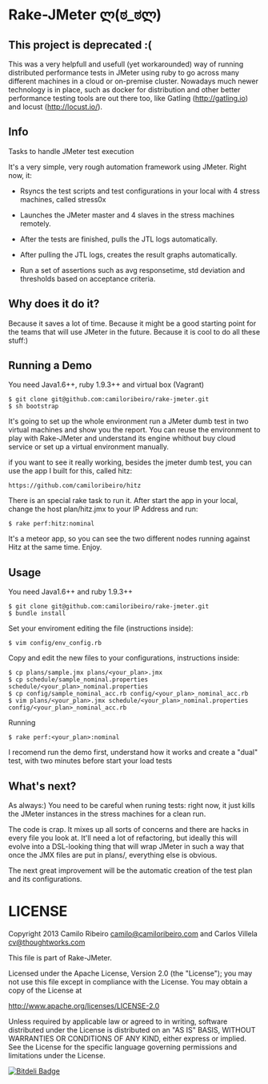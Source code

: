 Rake-JMeter ლ(ಠ_ಠლ)
===========

This project is deprecated :(
----

This was a very helpfull and usefull (yet workarounded) way of running distributed performance tests in JMeter using ruby to go across many different machines in a cloud or on-premise cluster. Nowadays much newer technology is in place, such as docker for distribution and other better performance testing tools are out there too, like Gatling (http://gatling.io) and locust (http://locust.io/).

Info
----

Tasks to handle JMeter test execution

It's a very simple, very rough automation framework using JMeter. Right now, it:

* Rsyncs the test scripts and test configurations in your local with 4 stress
machines, called stress0x

* Launches the JMeter master and 4 slaves in the stress machines remotely.

* After the tests are finished, pulls the JTL logs automatically.

* After pulling the JTL logs, creates the result graphs automatically.

* Run a set of assertions such as avg responsetime, std deviation and thresholds based on acceptance criteria.

Why does it do it?
----

Because it saves a lot of time.  Because it might be a good starting point for
the teams that will use JMeter in the future.  Because it is cool to do all
these stuff:)

Running a Demo
---------

You need Java1.6++, ruby 1.9.3++ and virtual box (Vagrant)

    $ git clone git@github.com:camiloribeiro/rake-jmeter.git
    $ sh bootstrap

It's going to set up the whole environment run a JMeter dumb test in two virtual machines and show you the report.
You can reuse the environment to play with Rake-JMeter and understand its engine whithout buy cloud service or set up a virtual environment manually.

if you want to see it really working, besides the jmeter dumb test, you can use the app I built for this, called hitz:

    https://github.com/camiloribeiro/hitz

There is an special rake task to run it. After start the app in your local, change the host plan/hitz.jmx to your IP Address and run:

    $ rake perf:hitz:nominal

It's a meteor app, so you can see the two different nodes running against Hitz at the same time. Enjoy.

Usage
----

You need Java1.6++ and ruby 1.9.3++

    $ git clone git@github.com:camiloribeiro/rake-jmeter.git
    $ bundle install

Set your enviroment editing the file (instructions inside):

    $ vim config/env_config.rb

Copy and edit the new files to your configurations, instructions inside:

    $ cp plans/sample.jmx plans/<your_plan>.jmx
    $ cp schedule/sample_nominal.properties schedule/<your_plan>_nominal.properties
    $ cp config/sample_nominal_acc.rb config/<your_plan>_nominal_acc.rb
    $ vim plans/<your_plan>.jmx schedule/<your_plan>_nominal.properties config/<your_plan>_nominal_acc.rb

Running
 
    $ rake perf:<your_plan>:nominal

I recomend run the demo first, understand how it works and create a "dual" test, with two minutes before start your load tests

What's next?
---

As always:) You need to be careful when runing tests: right now, it just kills
the JMeter instances in the stress machines for a clean run.

The code is crap. It mixes up all sorts of concerns and there are hacks in every
file you look at. It'll need a lot of refactoring, but ideally this will evolve
into a DSL-looking thing that will wrap JMeter in such a way that once the JMX
files are put in plans/, everything else is obvious.

The next great improvement will be the automatic creation of the test plan and its configurations.

LICENSE
=======

Copyright 2013 Camilo Ribeiro camilo@camiloribeiro.com and Carlos Villela cv@thoughtworks.com

This file is part of Rake-JMeter.

Licensed under the Apache License, Version 2.0 (the "License"); you may not use this file except in compliance with the License. You may obtain a copy of the License at

http://www.apache.org/licenses/LICENSE-2.0

Unless required by applicable law or agreed to in writing, software distributed under the License is distributed on an "AS IS" BASIS, WITHOUT WARRANTIES OR CONDITIONS OF ANY KIND, either express or implied. See the License for the specific language governing permissions and limitations under the License.

[![Bitdeli Badge](https://d2weczhvl823v0.cloudfront.net/camiloribeiro/rake-jmeter/trend.png)](https://bitdeli.com/free "Bitdeli Badge")


